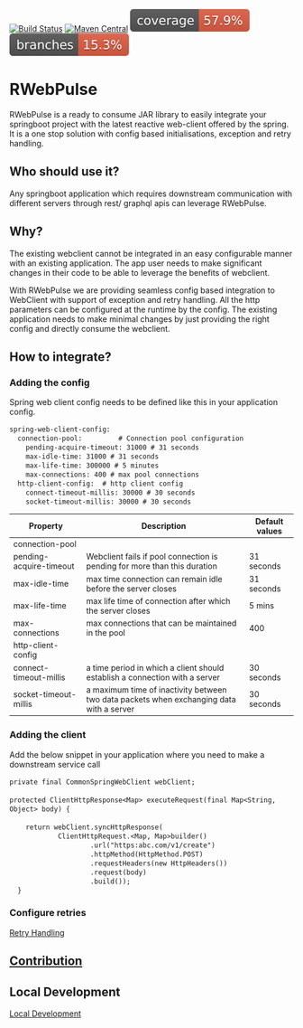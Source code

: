 [![Build Status](https://github.com/intuit/chain-z/actions/workflows/maven-build.yml/badge.svg)](https://github.com/intuit/chain-z/actions/workflows/maven-build.yml)
[![Maven Central](https://maven-badges.herokuapp.com/maven-central/com.intuit.async/chain-z/badge.svg)](https://maven-badges.herokuapp.com/maven-central/com.intuit.async/chain-z)
![coverage](.github/badges/jacoco.svg)
![branches coverage](.github/badges/branches.svg)


# RWebPulse

RWebPulse is a ready to consume JAR library to easily integrate your springboot project with the latest reactive web-client offered by the spring. It is a one stop solution with config based initialisations, exception and retry handling.


## Who should use it?
Any springboot application which requires downstream communication with different servers through rest/ graphql apis can leverage RWebPulse.


## Why?
The existing webclient cannot be integrated in an easy configurable manner with an existing application. The app user needs to make significant changes in their code to be able to leverage the benefits of webclient. 

With RWebPulse we are providing seamless config based integration to WebClient with support of exception and retry handling. All the http parameters can be configured at the runtime by the config. The existing application needs to make minimal changes by just providing the right config and directly consume the webclient.


## How to integrate?


### Adding the config

Spring web client config needs to be defined like this in your application config.

```
spring-web-client-config:  
  connection-pool:         # Connection pool configuration
    pending-acquire-timeout: 31000 # 31 seconds
    max-idle-time: 31000 # 31 seconds
    max-life-time: 300000 # 5 minutes
    max-connections: 400 # max pool connections
  http-client-config:  # http client config
    connect-timeout-millis: 30000 # 30 seconds
    socket-timeout-millis: 30000 # 30 seconds
```



| Property | Description | Default values |
| ------ | ----------- | ------- |
| connection-pool |  |  |
| pending-acquire-timeout | Webclient fails if pool connection is pending for more than this duration | 31 seconds |
| max-idle-time | max time connection can remain idle before the server closes | 31 seconds |
| max-life-time | max life time of connection after which the server closes | 5 mins |
| max-connections | max connections that can be maintained in the pool | 400 |
| http-client-config |  |  |
| connect-timeout-millis | a time period in which a client should establish a connection with a server | 30 seconds |
| socket-timeout-millis | a maximum time of inactivity between two data packets when exchanging data with a server | 30 seconds |



### Adding the client

Add the below snippet in your application where you need to make a downstream service call

```
private final CommonSpringWebClient webClient;

protected ClientHttpResponse<Map> executeRequest(final Map<String, Object> body) {

    return webClient.syncHttpResponse(
            ClientHttpRequest.<Map, Map>builder()
                    .url("https:abc.com/v1/create")
                    .httpMethod(HttpMethod.POST)
                    .requestHeaders(new HttpHeaders())
                    .request(body)
                    .build());
  }
```


### Configure retries
[Retry Handling](./RetryHandling.md)


## [Contribution](./CONTRIBUTING.md)


## Local Development
[Local Development](./GETTING_STARTED.md)



